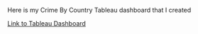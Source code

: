 Here is my Crime By Country Tableau dashboard that I created



[Link to Tableau Dashboard](https://public.tableau.com/app/profile/nicholas.mangione1725/viz/CrimeByCountry/Dashboard1?publish=yes)

